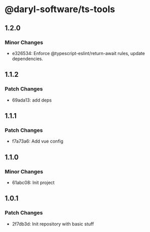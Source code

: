 # @daryl-software/ts-tools

## 1.2.0

### Minor Changes

- e326534: Enforce @typescript-eslint/return-await rules, update dependencies.

## 1.1.2

### Patch Changes

- 69ada13: add deps

## 1.1.1

### Patch Changes

- f7a73a6: Add vue config

## 1.1.0

### Minor Changes

- 61abc08: Init project

## 1.0.1

### Patch Changes

- 2f7db3d: Init repository with basic stuff
